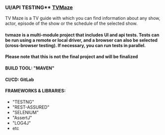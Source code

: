 ### UI/API TESTING** [TVMaze](https://www.tvmaze.com/ "TVMaze")  
TV Maze is a TV guide with which you can find information about any show, actor, episode of the show or the schedule of the selected show.
#### tvmaze is a multi-module project that includes UI and api tests. Tests can be run using a remote or local driver, and a browser can also be selected (cross-browser testing). If necessary, you can run tests in parallel.
#### Please note that this is not the final project and will be finalized
#### BUILD TOOL: "MAVEN"
#### CI/CD: GitLab
#### FRAMEWORKS & LIBRARIES: 
* "TESTNG" 
* "REST-ASSURED"
* "SELENIUM"
* "AssertJ"
* "LOG4J"
* etc
